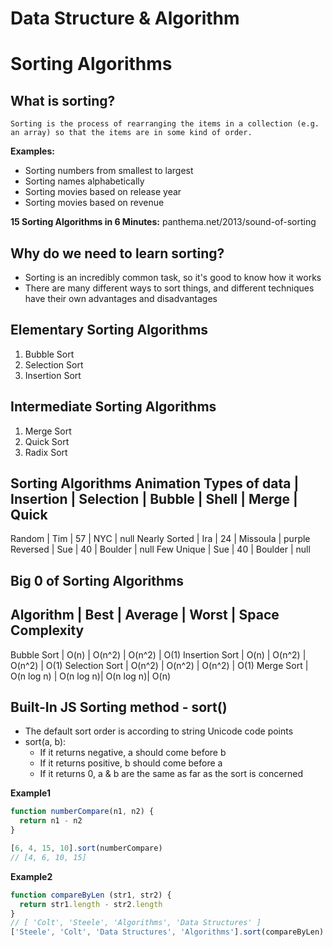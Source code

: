 # Data Structure & Algorithm

# Sorting Algorithms

## What is sorting?

```
Sorting is the process of rearranging the items in a collection (e.g. an array) so that the items are in some kind of order.
```

**Examples:**
* Sorting numbers from smallest to largest
* Sorting names alphabetically
* Sorting movies based on release year
* Sorting movies based on revenue

**15 Sorting Algorithms in 6 Minutes:** panthema.net/2013/sound-of-sorting

## Why do we need to learn sorting?
* Sorting is an incredibly common task, so it's good to know how it works
* There are many different ways to sort things, and different techniques have their own advantages and disadvantages

## Elementary Sorting Algorithms
1. Bubble Sort
2. Selection Sort
3. Insertion Sort

## Intermediate Sorting Algorithms
1. Merge Sort
2. Quick Sort
3. Radix Sort

**Sorting Algorithms Animation**
Types of data  | Insertion | Selection | Bubble | Shell | Merge | Quick 
------------------------------------------------------------------------
Random         | Tim  | 57  | NYC      | null
Nearly Sorted  | Ira  | 24  | Missoula | purple
Reversed       | Sue  | 40  | Boulder  | null
Few Unique     | Sue  | 40  | Boulder  | null

## Big 0 of Sorting Algorithms

Algorithm      | Best       | Average   | Worst     | Space Complexity
-----------------------------------------------------------------------
Bubble Sort    | O(n)       | O(n^2)    | O(n^2)    | O(1)
Insertion Sort | O(n)       | O(n^2)    | O(n^2)    | O(1)
Selection Sort | O(n^2)     | O(n^2)    | O(n^2)    | O(1)
Merge Sort     | O(n log n) | O(n log n)| O(n log n)| O(n)

## Built-In JS Sorting method - sort()
* The default sort order is according to string Unicode code points
* sort(a, b):
    * If it returns negative, a should come before b
    * If it returns positive, b should come before a
    * If it returns 0, a & b are the same as far as the sort is concerned

**Example1**
```js
function numberCompare(n1, n2) {
  return n1 - n2
}

[6, 4, 15, 10].sort(numberCompare)
// [4, 6, 10, 15]
```

**Example2**
```js
function compareByLen (str1, str2) {
  return str1.length - str2.length
}
// [ 'Colt', 'Steele', 'Algorithms', 'Data Structures' ]
['Steele', 'Colt', 'Data Structures', 'Algorithms'].sort(compareByLen)
```